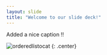 ```yaml
---
layout: slide
title: "Welcome to our slide deck!"
---
```


Added a nice caption !!

![orderedlistocat](https://octodex.github.com/images/orderedlistocat.png)
{: .center}
